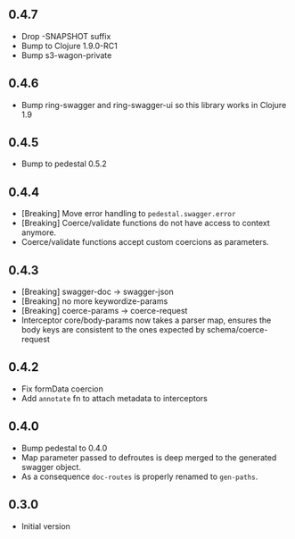 ## 0.4.7
- Drop -SNAPSHOT suffix
- Bump to Clojure 1.9.0-RC1
- Bump s3-wagon-private

## 0.4.6
- Bump ring-swagger and ring-swagger-ui so this library works in Clojure 1.9

## 0.4.5
- Bump to pedestal 0.5.2

## 0.4.4
- [Breaking] Move error handling to `pedestal.swagger.error`
- [Breaking] Coerce/validate functions do not have access to context anymore.
- Coerce/validate functions accept custom coercions as parameters.

## 0.4.3
- [Breaking] swagger-doc -> swagger-json
- [Breaking] no more keywordize-params
- [Breaking] coerce-params -> coerce-request
- Interceptor core/body-params now takes a parser map, ensures the body keys are consistent to the ones expected by schema/coerce-request

## 0.4.2
- Fix formData coercion
- Add `annotate` fn to attach metadata to interceptors

## 0.4.0
- Bump pedestal to 0.4.0
- Map parameter passed to defroutes is deep merged to the generated swagger object.
- As a consequence `doc-routes` is properly renamed to `gen-paths`.

## 0.3.0
- Initial version
